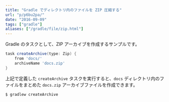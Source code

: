 ```yaml
---
title: "Gradle でディレクトリ内のファイルを ZIP 圧縮する"
url: "p/p6bu2pa/"
date: "2016-09-09"
tags: ["gradle"]
aliases: ["/gradle/file/zip.html"]
---
```


Gradle のタスクとして、ZIP アーカイブを作成するサンプルです。

```groovy
task createArchive(type: Zip) {
    from 'docs/'
    archiveName 'docs.zip'
}
```

上記で定義した `createArchive` タスクを実行すると、`docs` ディレクトリ内のファイルをまとめた `docs.zip` アーカイブファイルを作成できます。

```console
$ gradlew createArchive
```

